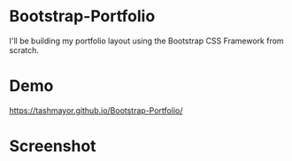 # Bootstrap-Portfolio

I'll be building my portfolio layout using the Bootstrap CSS Framework from scratch.

# Demo
https://tashmayor.github.io/Bootstrap-Portfolio/


# Screenshot